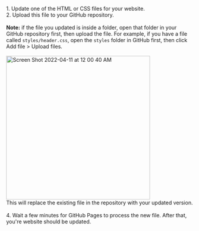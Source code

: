 1\. Update one of the HTML or CSS files for your website.<br>
2\. Upload this file to your GitHub repository.<br>
<br>
**Note:** if the file you updated is inside a folder, open that folder in your GitHub repository first, then upload the file. For example, if you have a file called `styles/header.css`, open the `styles` folder in GitHub first, then click Add file > Upload files.<br>
<br>
<img width="387" alt="Screen Shot 2022-04-11 at 12 00 40 AM" src="https://user-images.githubusercontent.com/70604577/162664132-2c2e4503-c8f3-4445-b403-958d57ff15b9.png"><br>
This will replace the existing file in the repository with your updated version.<br>
<br>
4\. Wait a few minutes for GitHub Pages to process the new file. After that, you're website should be updated.

